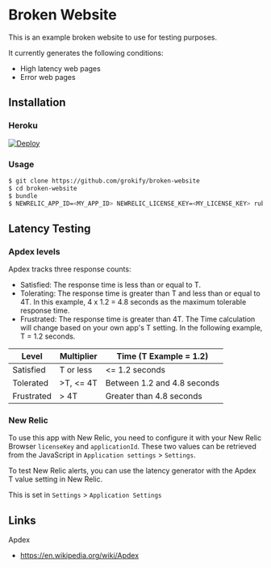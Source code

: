 Broken Website
==============

This is an example broken website to use for testing purposes.

It currently generates the following conditions:

* High latency web pages
* Error web pages

## Installation

### Heroku

[![Deploy](https://www.herokucdn.com/deploy/button.svg)](https://heroku.com/deploy)

### Usage

```bash
$ git clone https://github.com/grokify/broken-website
$ cd broken-website
$ bundle
$ NEWRELIC_APP_ID=<MY_APP_ID> NEWRELIC_LICENSE_KEY=<MY_LICENSE_KEY> ruby app.rb
```

## Latency Testing

### Apdex levels

Apdex tracks three response counts:

* Satisfied: The response time is less than or equal to T.
* Tolerating: The response time is greater than T and less than or equal to 4T. In this example, 4 x 1.2 = 4.8 seconds as the maximum tolerable response time.
* Frustrated: The response time is greater than 4T.
The Time calculation will change based on your own app's T setting. In the following example, T = 1.2 seconds.

| Level | Multiplier | Time (T Example = 1.2) |
|-------|------------|------------------------|
| Satisfied | T or less | <= 1.2 seconds |
| Tolerated | >T, <= 4T | Between 1.2 and 4.8 seconds |
| Frustrated | > 4T | Greater than 4.8 seconds |

### New Relic

To use this app with New Relic, you need to configure it with your New Relic Browser `licenseKey` and `applicationId`. These two values can be retrieved from the JavaScript in `Application settings` > `Settings`.

To test New Relic alerts, you can use the latency generator with the Apdex T value setting in New Relic.

This is set in `Settings` > `Application Settings`

## Links

Apdex

* https://en.wikipedia.org/wiki/Apdex
